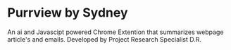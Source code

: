 # Purrview by Sydney
An ai and Javascipt powered Chrome Extention that summarizes webpage article's and emails. Developed by Project Research Specialist D.R.
